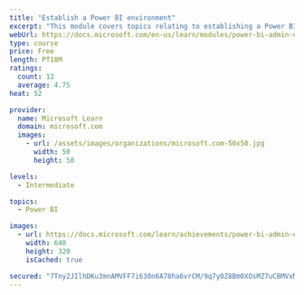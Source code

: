 ```yaml
---
title: "Establish a Power BI environment"
excerpt: "This module covers topics relating to establishing a Power BI environment within Office 365 containers."
webUrl: https://docs.microsoft.com/en-us/learn/modules/power-bi-admin-environment/
type: course
price: Free
length: PT18M
ratings:
  count: 12
  average: 4.75
heat: 52

provider:
  name: Microsoft Learn
  domain: microsoft.com
  images:
    - url: /assets/images/organizations/microsoft.com-50x50.jpg
      width: 50
      height: 50

levels:
  - Intermediate

topics:
  - Power BI

images:
  - url: https://docs.microsoft.com/learn/achievements/power-bi-admin-environment-social.png
    width: 640
    height: 320
    isCached: true

secured: "7Tny2JIlhDKu3mnAMVFF7i630n6A78ha6vrCM/9q7y0Z8Bm0XOsMZ7uCBMVxMcRVWJaKXbYFgnSbj+3KaVA56EDTi3B8ty8jnglLB4isOlJNMjmUi0RqQcRmD7KcOiyOL34gxIhTm8EPCinC7PH34cu4RDgzSg1+EF1tLIDkMbNvJBUrOEJpo/sIRSY4twjAjspcxPiyqhpgJr2+oc7lnAU1wca7gDypVR0x8jcToCBR/Zl6vIspkgxeCgRv9RDHVpmF2CoNVbGwVa7HY4s/Yux9u1Xfnpn9j6CvtPaks/OhOM0BZVy1LpP0Yh9y6LcrTtz+aY2+k2lKJpI4PBl6K4SFVzag9rZLwFRH9KHxnROYgnEv/+BMgKWnb+h2x9pkkAfO516bnO+s/lJqYKPy0yoQ7B9PkBW66KpsA07Uiqg=;WZaGR79Kiph2Kfdx8gF4fw=="
---
```


